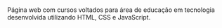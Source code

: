 ###
Página web com cursos voltados para área de educação em tecnologia desenvolvida utilizando HTML, CSS e JavaScript.


